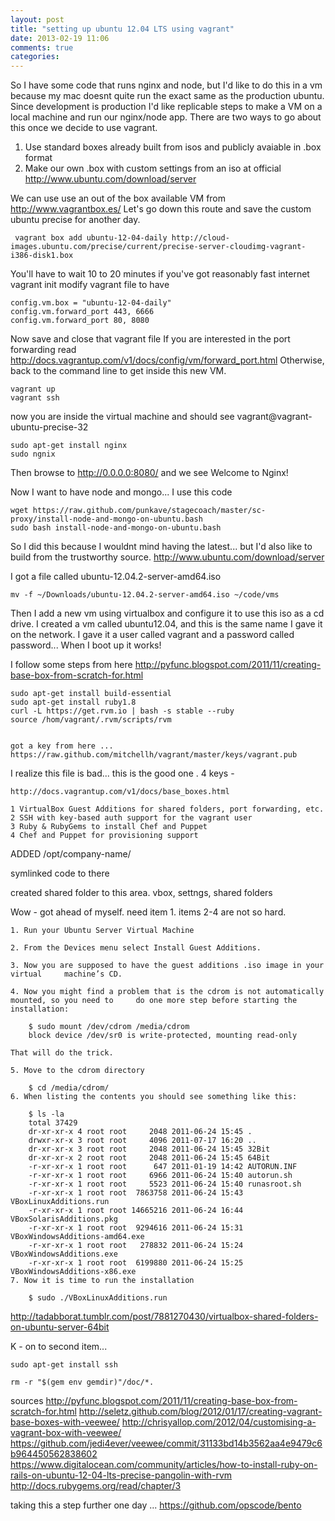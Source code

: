 ```yaml
---
layout: post
title: "setting up ubuntu 12.04 LTS using vagrant"
date: 2013-02-19 11:06
comments: true
categories:
---
```


So I have some code that runs nginx and node, but I'd like to do this in a vm because my mac doesnt quite run the exact same as the production ubuntu.  Since development is production I'd like replicable steps to make a VM on a local machine and run our nginx/node app.  There are two ways to go about this once we decide to use vagrant.

1.  Use standard boxes already built from isos and publicly avaiable in .box format
2.  Make our own .box with custom settings from an iso at official http://www.ubuntu.com/download/server

We can use use an out of the box available VM from http://www.vagrantbox.es/
Let's go down this route and save the custom ubuntu precise for another day.

     vagrant box add ubuntu-12-04-daily http://cloud-images.ubuntu.com/precise/current/precise-server-cloudimg-vagrant-i386-disk1.box

You'll have to wait 10 to 20 minutes if you've got reasonably fast internet
vagrant init
modify vagrant file to have

    config.vm.box = "ubuntu-12-04-daily"
    config.vm.forward_port 443, 6666
    config.vm.forward_port 80, 8080

Now save and close that vagrant file
If you are interested in the port forwarding read http://docs.vagrantup.com/v1/docs/config/vm/forward_port.html
Otherwise, back to the command line to get inside this new VM.

    vagrant up
    vagrant ssh

now you are inside the virtual machine and should see vagrant@vagrant-ubuntu-precise-32

    sudo apt-get install nginx
    sudo ngnix

Then browse to http://0.0.0.0:8080/ and we see Welcome to Nginx!

Now I want to have node and mongo...  I use this code

    wget https://raw.github.com/punkave/stagecoach/master/sc-proxy/install-node-and-mongo-on-ubuntu.bash
    sudo bash install-node-and-mongo-on-ubuntu.bash

So I did this because I wouldnt mind having the latest... but I'd also like to build from the trustworthy source.  http://www.ubuntu.com/download/server

I got a file called ubuntu-12.04.2-server-amd64.iso

    mv -f ~/Downloads/ubuntu-12.04.2-server-amd64.iso ~/code/vms

Then I add a new vm using virtualbox and configure it to use this iso as a cd drive.  I created a vm called ubuntu12.04, and this is the same name I gave it on the network.  I gave it a user called vagrant and a password called password... When I boot up it works!


I follow some steps from here http://pyfunc.blogspot.com/2011/11/creating-base-box-from-scratch-for.html

    sudo apt-get install build-essential
    sudo apt-get install ruby1.8
    curl -L https://get.rvm.io | bash -s stable --ruby
    source /hom/vagrant/.rvm/scripts/rvm


    got a key from here ... https://raw.github.com/mitchellh/vagrant/master/keys/vagrant.pub


I realize this file is bad... this is the good one . 4 keys -

    http://docs.vagrantup.com/v1/docs/base_boxes.html

    1 VirtualBox Guest Additions for shared folders, port forwarding, etc.
    2 SSH with key-based auth support for the vagrant user
    3 Ruby & RubyGems to install Chef and Puppet
    4 Chef and Puppet for provisioning support

ADDED /opt/company-name/

symlinked code to there

created shared folder to this area.  vbox, settngs, shared folders

Wow - got ahead of myself. need item 1.  items 2-4 are not so hard.

    1. Run your Ubuntu Server Virtual Machine

    2. From the Devices menu select Install Guest Additions.

    3. Now you are supposed to have the guest additions .iso image in your virtual     machine’s CD.

    4. Now you might find a problem that is the cdrom is not automatically mounted, so you need to     do one more step before starting the installation:

        $ sudo mount /dev/cdrom /media/cdrom
        block device /dev/sr0 is write-protected, mounting read-only

    That will do the trick.

    5. Move to the cdrom directory

        $ cd /media/cdrom/
    6. When listing the contents you should see something like this:

        $ ls -la
        total 37429
        dr-xr-xr-x 4 root root     2048 2011-06-24 15:45 .
        drwxr-xr-x 3 root root     4096 2011-07-17 16:20 ..
        dr-xr-xr-x 3 root root     2048 2011-06-24 15:45 32Bit
        dr-xr-xr-x 2 root root     2048 2011-06-24 15:45 64Bit
        -r-xr-xr-x 1 root root      647 2011-01-19 14:42 AUTORUN.INF
        -r-xr-xr-x 1 root root     6966 2011-06-24 15:40 autorun.sh
        -r-xr-xr-x 1 root root     5523 2011-06-24 15:40 runasroot.sh
        -r-xr-xr-x 1 root root  7863758 2011-06-24 15:43 VBoxLinuxAdditions.run
        -r-xr-xr-x 1 root root 14665216 2011-06-24 16:44 VBoxSolarisAdditions.pkg
        -r-xr-xr-x 1 root root  9294616 2011-06-24 15:31 VBoxWindowsAdditions-amd64.exe
        -r-xr-xr-x 1 root root   278832 2011-06-24 15:24 VBoxWindowsAdditions.exe
        -r-xr-xr-x 1 root root  6199880 2011-06-24 15:25 VBoxWindowsAdditions-x86.exe
    7. Now it is time to run the installation

        $ sudo ./VBoxLinuxAdditions.run

http://tadabborat.tumblr.com/post/7881270430/virtualbox-shared-folders-on-ubuntu-server-64bit

K - on to second item...

    sudo apt-get install ssh

    rm -r "$(gem env gemdir)"/doc/*.

sources
http://pyfunc.blogspot.com/2011/11/creating-base-box-from-scratch-for.html
http://seletz.github.com/blog/2012/01/17/creating-vagrant-base-boxes-with-veewee/
http://chrisyallop.com/2012/04/customising-a-vagrant-box-with-veewee/
https://github.com/jedi4ever/veewee/commit/31133bd14b3562aa4e9479c6b964450562838602
https://www.digitalocean.com/community/articles/how-to-install-ruby-on-rails-on-ubuntu-12-04-lts-precise-pangolin-with-rvm
http://docs.rubygems.org/read/chapter/3

taking this a step further one day ...
https://github.com/opscode/bento

